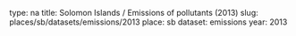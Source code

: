 type: na
title: Solomon Islands / Emissions of pollutants (2013)
slug: places/sb/datasets/emissions/2013
place: sb
dataset: emissions
year: 2013
